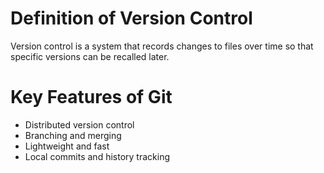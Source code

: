 # Definition of Version Control
Version control is a system that records changes to files over time so that specific versions can be recalled later.

# Key Features of Git
- Distributed version control
- Branching and merging
- Lightweight and fast
- Local commits and history tracking
